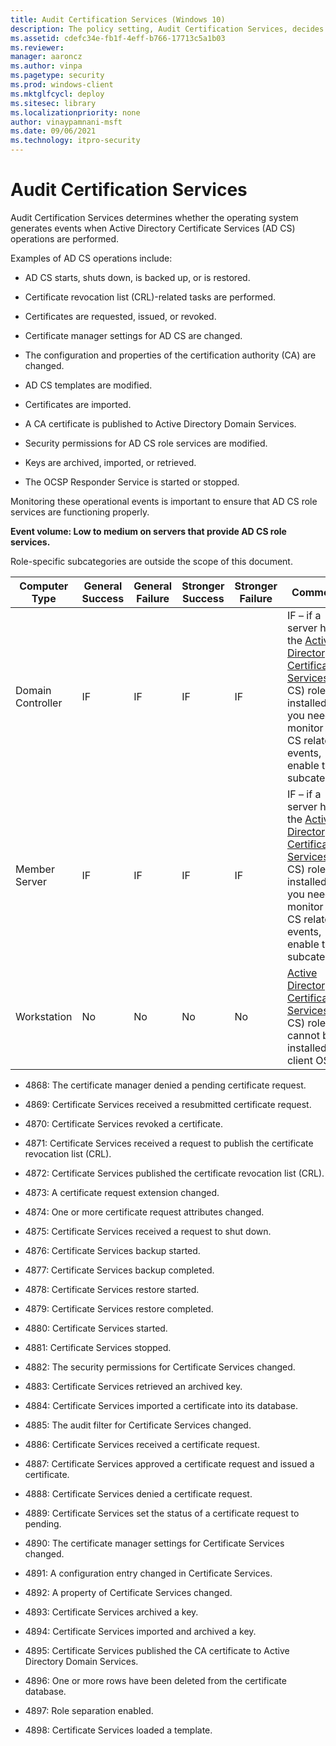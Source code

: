 ```yaml
---
title: Audit Certification Services (Windows 10)
description: The policy setting, Audit Certification Services, decides if events are generated when Active Directory Certificate Services (ADA CS) operations are performed.
ms.assetid: cdefc34e-fb1f-4eff-b766-17713c5a1b03
ms.reviewer: 
manager: aaroncz
ms.author: vinpa
ms.pagetype: security
ms.prod: windows-client
ms.mktglfcycl: deploy
ms.sitesec: library
ms.localizationpriority: none
author: vinaypamnani-msft
ms.date: 09/06/2021
ms.technology: itpro-security
---
```


# Audit Certification Services

Audit Certification Services determines whether the operating system generates events when Active Directory Certificate Services (AD CS) operations are performed.

Examples of AD CS operations include:

-   AD CS starts, shuts down, is backed up, or is restored.

-   Certificate revocation list (CRL)-related tasks are performed.

-   Certificates are requested, issued, or revoked.

-   Certificate manager settings for AD CS are changed.

-   The configuration and properties of the certification authority (CA) are changed.

-   AD CS templates are modified.

-   Certificates are imported.

-   A CA certificate is published to Active Directory Domain Services.

-   Security permissions for AD CS role services are modified.

-   Keys are archived, imported, or retrieved.

-   The OCSP Responder Service is started or stopped.

Monitoring these operational events is important to ensure that AD CS role services are functioning properly.

**Event volume: Low to medium on servers that provide AD CS role services.**

Role-specific subcategories are outside the scope of this document.

| Computer Type     | General Success | General Failure | Stronger Success | Stronger Failure | Comments                                                                                                                                                                                                                        |
|-------------------|-----------------|-----------------|------------------|------------------|---------------------------------------------------------------------------------------------------------------------------------------------------------------------------------------------------------------------------------|
| Domain Controller | IF              | IF              | IF               | IF               | IF – if a server has the [Active Directory Certificate Services](/windows/deployment/deploy-whats-new) (AD CS) role installed and you need to monitor AD CS related events, enable this subcategory. |
| Member Server     | IF              | IF              | IF               | IF               | IF – if a server has the [Active Directory Certificate Services](/windows/deployment/deploy-whats-new) (AD CS) role installed and you need to monitor AD CS related events, enable this subcategory. |
| Workstation       | No              | No              | No               | No               | [Active Directory Certificate Services](/windows/deployment/deploy-whats-new) (AD CS) role cannot be installed on client OS.                                                                         |

- 4868: The certificate manager denied a pending certificate request.

- 4869: Certificate Services received a resubmitted certificate request.

- 4870: Certificate Services revoked a certificate.

- 4871: Certificate Services received a request to publish the certificate revocation list (CRL).

- 4872: Certificate Services published the certificate revocation list (CRL).

- 4873: A certificate request extension changed.

- 4874: One or more certificate request attributes changed.

- 4875: Certificate Services received a request to shut down.

- 4876: Certificate Services backup started.

- 4877: Certificate Services backup completed.

- 4878: Certificate Services restore started.

- 4879: Certificate Services restore completed.

- 4880: Certificate Services started.

- 4881: Certificate Services stopped.

- 4882: The security permissions for Certificate Services changed.

- 4883: Certificate Services retrieved an archived key.

- 4884: Certificate Services imported a certificate into its database.

- 4885: The audit filter for Certificate Services changed.

- 4886: Certificate Services received a certificate request.

- 4887: Certificate Services approved a certificate request and issued a certificate.

- 4888: Certificate Services denied a certificate request.

- 4889: Certificate Services set the status of a certificate request to pending.

- 4890: The certificate manager settings for Certificate Services changed.

- 4891: A configuration entry changed in Certificate Services.

- 4892: A property of Certificate Services changed.

- 4893: Certificate Services archived a key.

- 4894: Certificate Services imported and archived a key.

- 4895: Certificate Services published the CA certificate to Active Directory Domain Services.

- 4896: One or more rows have been deleted from the certificate database.

- 4897: Role separation enabled.

- 4898: Certificate Services loaded a template.